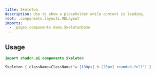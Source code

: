 ```yaml
---
title: Skeleton
description: Use to show a placeholder while content is loading.
root: .components.layouts.MDLayout
imports:
  - .pages.components.demo.SkeletonDemo
---
```


<ComponentPreview component="SkeletonDemo {}" file="SkeletonDemo" />

## Usage

```kotlin
import shadcn.ui.components.Skeleton
```

```kotlin
Skeleton { className=ClassName("w-[100px] h-[20px] rounded-full") }
```
